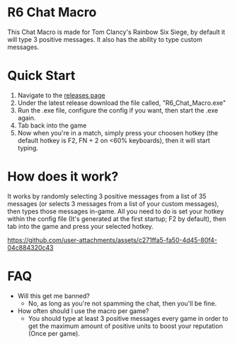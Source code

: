 # R6 Chat Macro
This Chat Macro is made for Tom Clancy's Rainbow Six Siege, by default it will type 3 positive messages. It also has the ability to type custom messages. 

# Quick Start
1. Navigate to the [releases page](https://github.com/grenade-inspector0/R6-Chat-Macro/releases)
2. Under the latest release download the file called, "R6_Chat_Macro.exe"
3. Run the .exe file, configure the config if you want, then start the .exe again.
4. Tab back into the game
5. Now when you're in a match, simply press your choosen hotkey (the default hotkey is F2, FN + 2 on <60% keyboards), then it will start typing.

# How does it work?
It works by randomly selecting 3 positive messages from a list of 35 messages (or selects 3 messages from a list of your custom messages), then types those messages in-game. All you need to do is set your hotkey within the config file (It's generated at the first startup; F2 by default), then tab into the game and press your selected hotkey.

https://github.com/user-attachments/assets/c271ffa5-fa50-4d45-80f4-04c884320c43

# FAQ
- Will this get me banned?
  - No, as long as you're not spamming the chat, then you'll be fine.
- How often should I use the macro per game?
   - You should type at least 3 positive messages every game in order to get the maximum amount of positive units to boost your reputation (Once per game).
